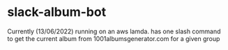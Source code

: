 # slack-album-bot

Currently (13/06/2022) running on an aws lamda. has one slash command to get the current album from 1001albumsgenerator.com for a given group
